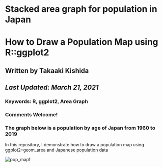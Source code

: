 # Stacked area graph for population in Japan

# How to Draw a Population Map using R::ggplot2
## Written by Takaaki Kishida
## *Last Updated: March 21, 2021*

### **Keywords: R, ggplot2, Area Graph**
### Comments Welcome!
### The graph below is a population by age of Japan from 1960 to 2019

In this repository, I demonstrate how to draw a population map using ggplot2::geom_area and Japanese population data

![pop_map1](https://user-images.githubusercontent.com/37149906/95010581-6f145880-0665-11eb-9c51-b041f94719b2.png)
